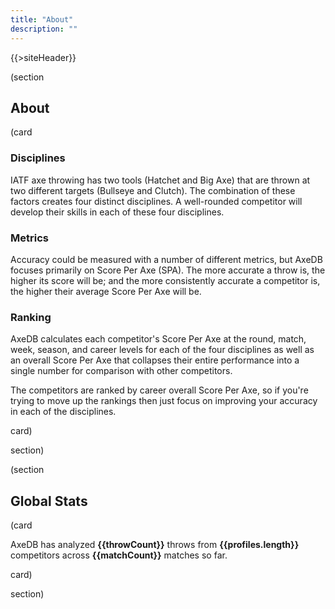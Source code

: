 ```yaml
---
title: "About"
description: ""
---
```


{{>siteHeader}}

(section

## About

(card

### Disciplines

IATF axe throwing has two tools (Hatchet and Big Axe) that are thrown at two different targets (Bullseye and Clutch). The combination of these factors creates four distinct disciplines. A well-rounded competitor will develop their skills in each of these four disciplines.

### Metrics

Accuracy could be measured with a number of different metrics, but AxeDB focuses primarily on Score Per Axe (SPA). The more accurate a throw is, the higher its score will be; and the more consistently accurate a competitor is, the higher their average Score Per Axe will be.

### Ranking

AxeDB calculates each competitor's Score Per Axe at the round, match, week, season, and career levels for each of the four disciplines as well as an overall Score Per Axe that collapses their entire performance into a single number for comparison with other competitors.

The competitors are ranked by career overall Score Per Axe, so if you're trying to move up the rankings then just focus on improving your accuracy in each of the disciplines.

card)

section)

(section

## Global Stats

(card

AxeDB has analyzed **{{throwCount}}** throws from **{{profiles.length}}** competitors across **{{matchCount}}** matches so far.

card)

section)